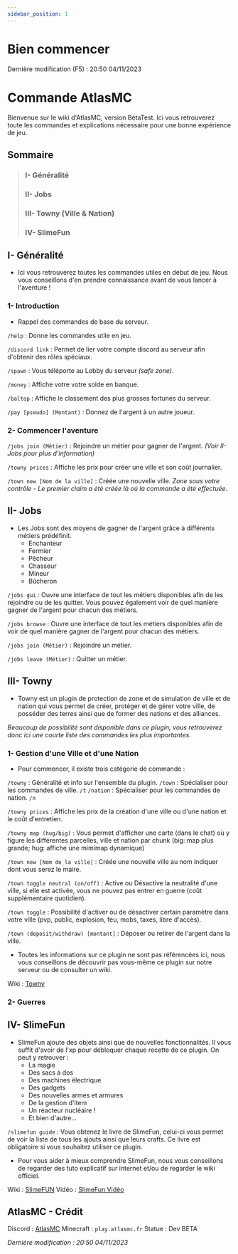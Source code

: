 ```yaml
---
sidebar_position: 1
---
```


# Bien commencer
Dernière modification (F5) : 20:50 04/11/2023


# Commande **AtlasMC**

Bienvenue sur le wiki d'AtlasMC, version BétaTest. Ici vous retrouverez toute les commandes et explications nécessaire pour une bonne expérience de jeu. 

## Sommaire

> ### I- Généralité
> ### II- Jobs
> ### III- Towny (Ville & Nation)
> ### IV- SlimeFun


## I- Généralité

- Ici vous retrouverez toutes les commandes utiles en début de jeu. Nous vous conseillons d'en prendre connaissance avant de vous lancer à l'aventure !

### 1- Introduction

- Rappel des commandes de base du serveur.

`/help` : Donne les commandes utile en jeu.

`/discord link` : Permet de lier votre compte discord au serveur afin d'obtenir des rôles spéciaux.

`/spawn` : Vous téléporte au Lobby du serveur *(safe zone)*.

`/money` : Affiche votre votre solde en banque.

`/baltop` : Affiche le classement des plus grosses fortunes du serveur.

`/pay [pseudo] (Montant)` : Donnez de l'argent à un autre joueur.

### 2- Commencer l'aventure

`/jobs join (Métier)` : Rejoindre un métier pour gagner de l'argent. *(Voir II- Jobs pour plus d'information)*

`/towny prices` : Affiche les prix pour créer une ville et son coût journalier.

`/town new [Nom de la ville]` : Créée une nouvelle ville. *Zone sous votre contrôle - Le premier claim a été créée là où la commande a été effectuée*.


## II- Jobs

- Les Jobs sont des moyens de gagner de l'argent grâce à différents métiers prédéfinit. 
	- Enchanteur
	- Fermier
	- Pêcheur
	- Chasseur
	- Mineur
	- Bûcheron

`/jobs gui` : Ouvre une interface de tout les métiers disponibles afin de les rejoindre ou de les quitter.  Vous pouvez également voir de quel manière gagner de l'argent pour chacun des métiers.

`/jobs browse` :  Ouvre une interface de tout les métiers disponibles afin de voir de quel manière gagner de l'argent pour chacun des métiers.

`/jobs join (Métier)` : Rejoindre un métier.

`/jobs leave (Métier)` : Quitter un métier.


## III- Towny

- Towny est un plugin de protection de zone et de simulation de ville et de nation qui vous permet de créer, protéger et de gérer votre ville, de posséder des terres ainsi que de former des nations et des alliances.

*Beaucoup de possibilité sont disponible dans ce plugin, vous retrouverez donc ici une courte liste des commandes les plus importantes.*

### 1- Gestion d'une Ville et d'une Nation

- Pour commencer, il existe trois catégorie de commande :

`/towny` : Généralité et info sur l'ensemble du plugin.
`/town` : Spécialiser pour les commandes de ville. `/t`
`/nation` : Spécialiser pour les commandes de nation. `/n`

`/towny prices` : Affiche les prix de la création d'une ville ou d'une nation et le coût d'entretien. 

`/towny map (hug/big)` :  Vous permet d'afficher une carte (dans le chat) où y figure les différentes parcelles, ville et nation par chunk (big: map plus grande; hug: affiche une mimimap dynamique)

`/town new [Nom de la ville]` : Créée une nouvelle ville au nom indiquer dont vous serez le maire.

`/town toggle neutral (on/off)` : Active ou Désactive la neutralité d'une ville, si elle est activée, vous ne pouvez pas entrer en guerre (coût supplémentaire quotidien).

`/town toggle` : Possibilité d'activer ou de désactiver certain paramètre dans votre ville (pvp, public, explosion, feu, mobs, taxes, libre d'accès).

`/town (deposit/withdraw) [montant]` : Déposer ou retirer de l'argent dans la ville.

- Toutes les informations sur ce plugin ne sont pas référencées ici, nous vous conseillons de découvrir pas vous-même ce plugin sur notre serveur ou de consulter un wiki.

Wiki : [Towny](https://wiki.ccnetmc.com/Guides/TownyPluginà)

### 2- Guerres


## IV- SlimeFun

- SlimeFun ajoute des objets ainsi que de nouvelles fonctionnalités. Il vous suffit d'avoir de l'xp pour débloquer chaque recette de ce plugin. On peut y retrouver :
	- La magie
	- Des sacs à dos
	- Des machines électrique
	- Des gadgets
	- Des nouvelles armes et armures
	- De la gestion d'item
	- Un réacteur nucléaire !
	- Et bien d'autre...

`/slimefun guide` : Vous obtenez le livre de SlimeFun, celui-ci vous permet de voir la liste de tous les ajouts ainsi que leurs crafts. Ce livre est obligatoire si vous souhaitez utiliser ce plugin.

- Pour vous aider à mieux comprendre SlimeFun, nous vous conseillons de regarder des tuto explicatif sur internet et/ou de regarder le wiki officiel.

Wiki : [SlimeFUN](https://github.com/Slimefun/Slimefun4/wiki)
Vidéo : [SlimeFun Vidéo](https://youtu.be/RiyNemIqj0Q?si=tz6-G1CZ1EYY7Adq)

## AtlasMC - Crédit

Discord : [AtlasMC](https://discord.gg/AQtTVR65Qb)
Minecraft : `play.atlasmc.fr`
Statue : Dev BETA

*Dernière modification : 20:50 04/11/2023*